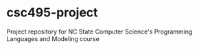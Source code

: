 # csc495-project
Project repository for NC State Computer Science's Programming Languages and Modeling course
